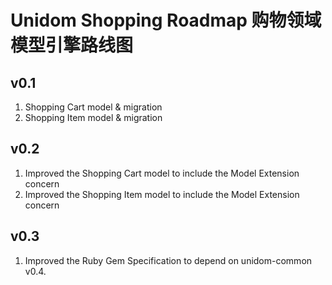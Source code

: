 # Unidom Shopping Roadmap 购物领域模型引擎路线图

## v0.1
1. Shopping Cart model & migration
2. Shopping Item model & migration

## v0.2
1. Improved the Shopping Cart model to include the Model Extension concern
2. Improved the Shopping Item model to include the Model Extension concern

## v0.3
1. Improved the Ruby Gem Specification to depend on unidom-common v0.4.
